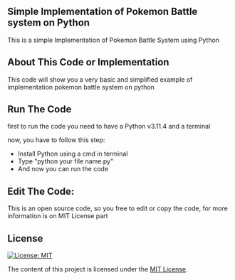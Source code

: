 ## Simple Implementation of Pokemon Battle system on Python

This is a simple Implementation of Pokemon Battle System using Python

## About This Code or Implementation
This code will show you a very basic and simplified example of implementation pokemon battle system on python

## Run The Code
first to run the code you need to have a Python v3.11.4 and a terminal

now, you have to follow this step:
- Install Python using a cmd in terminal
- Type "python your file name.py"
- And now you can run the code

## Edit The Code:
This is an open source code, so you free to edit or copy the code, for more information is on MIT License part

## License

[![License: MIT](https://img.shields.io/badge/License-MIT-yellow.svg)](https://opensource.org/licenses/MIT)

The content of this project is licensed under the [MIT License](LICENSE).
